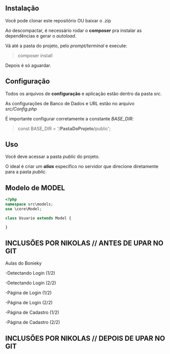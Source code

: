 ## Instalação
Você pode clonar este repositório OU baixar o .zip

Ao descompactar, é necessário rodar o **composer** pra instalar as dependências e gerar o *autoload*.

Vá até a pasta do projeto, pelo *prompt/terminal* e execute:
> composer install

Depois é só aguardar.

## Configuração
Todos os arquivos de **configuração** e aplicação estão dentro da pasta *src*.

As configurações de Banco de Dados e URL estão no arquivo *src/Config.php*

É importante configurar corretamente a constante *BASE_DIR*:
> const BASE_DIR = '/**PastaDoProjeto**/public';

## Uso
Você deve acessar a pasta *public* do projeto.

O ideal é criar um ***alias*** específico no servidor que direcione diretamente para a pasta *public*.

## Modelo de MODEL
```php
<?php
namespace src\models;
use \core\Model;

class Usuario extends Model {

}
```

## INCLUSÕES POR NIKOLAS // ANTES DE UPAR NO GIT

Aulas do Bonieky

-Detectando Login (1/2)

-Detectando Login (2/2)

-Página de Login (1/2)

-Página de Login (2/2)

-Página de Cadastro (1/2)

-Página de Cadastro (2/2)


## INCLUSÕES POR NIKOLAS // DEPOIS DE UPAR NO GIT